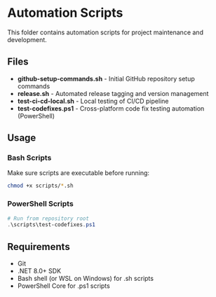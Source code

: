 # Automation Scripts

This folder contains automation scripts for project maintenance and development.

## Files

- **github-setup-commands.sh** - Initial GitHub repository setup commands
- **release.sh** - Automated release tagging and version management
- **test-ci-cd-local.sh** - Local testing of CI/CD pipeline
- **test-codefixes.ps1** - Cross-platform code fix testing automation (PowerShell)

## Usage

### Bash Scripts
Make sure scripts are executable before running:
```bash
chmod +x scripts/*.sh
```

### PowerShell Scripts
```powershell
# Run from repository root
.\scripts\test-codefixes.ps1
```

## Requirements

- Git
- .NET 8.0+ SDK
- Bash shell (or WSL on Windows) for .sh scripts
- PowerShell Core for .ps1 scripts